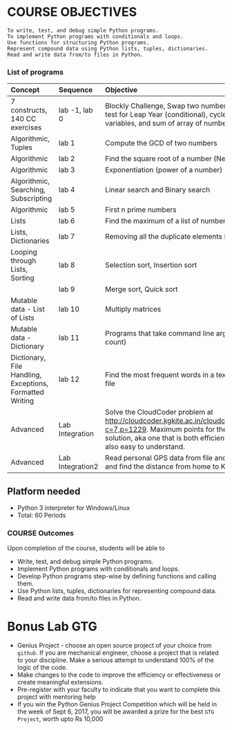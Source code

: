 # COURSE OBJECTIVES
    To write, test, and debug simple Python programs.
    To implement Python programs with conditionals and loops.
    Use functions for structuring Python programs.
    Represent compound data using Python lists, tuples, dictionaries.
    Read and write data from/to files in Python.
 
### List of programs

|Concept |Sequence | Objective|
|:------|:-------|:-----------|
|7 constructs, 140 CC exercises|lab -1, lab 0 | Blockly Challenge, Swap two numbers (variables), test for Leap Year (conditional), cycle through `n` variables, and sum of array of numbers (loops) | 
|Algorithmic, Tuples| lab 1 | Compute the GCD of two numbers |
|Algorithmic |lab 2 | Find the square root of a number (Newton’s method)
|Algorithmic |lab 3 | Exponentiation (power of a number)
|Algorithmic, Searching, Subscripting| lab 4 | Linear search and Binary search
|Algorithmic | lab 5 | First n prime numbers
|Lists | lab 6 | Find the maximum of a list of numbers
|Lists, Dictionaries |lab 7 | Removing  all the duplicate elements in a list
|Looping through Lists, Sorting |lab 8 | Selection sort, Insertion sort
| |lab 9 | Merge sort, Quick sort
|Mutable data - List of Lists |lab 10 | Multiply matrices
|Mutable data - Dictionary |lab 11 | Programs that take command line arguments (word count)
|Dictionary, File Handling, Exceptions, Formatted Writing |lab 12 | Find the most frequent words in a text read from a file
|Advanced |Lab Integration| Solve the CloudCoder problem at  http://cloudcoder.kgkite.ac.in/cloudcoder/#exercise?c=7,p=1229. Maximum points for the most elegant solution, aka one that is both efficient and one that is also easy to understand. 
|Advanced |Lab Integration2| Read personal GPS data from file and plot on a map and find the distance from home to KITE | 

	 
## Platform needed
- Python 3 interpreter for Windows/Linux
- Total: 60 Periods 

### COURSE Outcomes

Upon completion of the course, students will be able to

- Write, test, and debug simple Python programs.
- Implement Python programs with conditionals and loops.
- Develop Python programs step-wise by defining functions and calling them.
- Use Python lists, tuples, dictionaries for representing compound data.
- Read and write data from/to files in Python.


# Bonus Lab GTG 
- Genius Project - choose an open source project of your choice from `github`. If you are mechanical engineer, choose a project that is related to your discipline. Make a serious attempt to understand 100%  of the logic of the code. 
- Make changes to the code to improve the efficiency or effectiveness or create meaningful extensions. 
- Pre-register with your faculty to indicate that you want to complete this project with mentoring help 
- If you win the Python Genius Project Competition which will be held in the week of Sept 6, 2017, you will be awarded a prize for the best `GTG Project`,  worth upto Rs 10,000 




